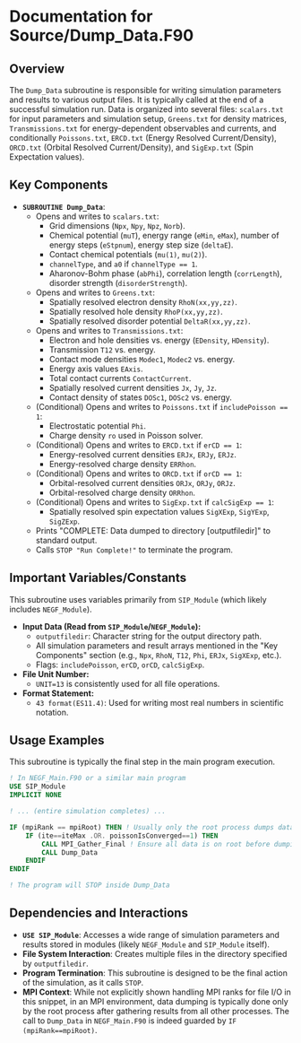 # Documentation for Source/Dump_Data.F90

## Overview

The `Dump_Data` subroutine is responsible for writing simulation parameters and results to various output files. It is typically called at the end of a successful simulation run. Data is organized into several files: `scalars.txt` for input parameters and simulation setup, `Greens.txt` for density matrices, `Transmissions.txt` for energy-dependent observables and currents, and conditionally `Poissons.txt`, `ERCD.txt` (Energy Resolved Current/Density), `ORCD.txt` (Orbital Resolved Current/Density), and `SigExp.txt` (Spin Expectation values).

## Key Components

- **`SUBROUTINE Dump_Data`**:
    - Opens and writes to `scalars.txt`:
        - Grid dimensions (`Npx`, `Npy`, `Npz`, `Norb`).
        - Chemical potential (`muT`), energy range (`eMin`, `eMax`), number of energy steps (`eStpnum`), energy step size (`deltaE`).
        - Contact chemical potentials (`mu(1)`, `mu(2)`).
        - `channelType`, and `a0` if `channelType == 1`.
        - Aharonov-Bohm phase (`abPhi`), correlation length (`corrLength`), disorder strength (`disorderStrength`).
    - Opens and writes to `Greens.txt`:
        - Spatially resolved electron density `RhoN(xx,yy,zz)`.
        - Spatially resolved hole density `RhoP(xx,yy,zz)`.
        - Spatially resolved disorder potential `DeltaR(xx,yy,zz)`.
    - Opens and writes to `Transmissions.txt`:
        - Electron and hole densities vs. energy (`EDensity`, `HDensity`).
        - Transmission `T12` vs. energy.
        - Contact mode densities `Modec1`, `Modec2` vs. energy.
        - Energy axis values `EAxis`.
        - Total contact currents `ContactCurrent`.
        - Spatially resolved current densities `Jx`, `Jy`, `Jz`.
        - Contact density of states `DOSc1`, `DOSc2` vs. energy.
    - (Conditional) Opens and writes to `Poissons.txt` if `includePoisson == 1`:
        - Electrostatic potential `Phi`.
        - Charge density `ro` used in Poisson solver.
    - (Conditional) Opens and writes to `ERCD.txt` if `erCD == 1`:
        - Energy-resolved current densities `ERJx`, `ERJy`, `ERJz`.
        - Energy-resolved charge density `ERRhon`.
    - (Conditional) Opens and writes to `ORCD.txt` if `orCD == 1`:
        - Orbital-resolved current densities `ORJx`, `ORJy`, `ORJz`.
        - Orbital-resolved charge density `ORRhon`.
    - (Conditional) Opens and writes to `SigExp.txt` if `calcSigExp == 1`:
        - Spatially resolved spin expectation values `SigXExp`, `SigYExp`, `SigZExp`.
    - Prints "COMPLETE: Data dumped to directory [outputfiledir]" to standard output.
    - Calls `STOP "Run Complete!"` to terminate the program.

## Important Variables/Constants

This subroutine uses variables primarily from `SIP_Module` (which likely includes `NEGF_Module`).
- **Input Data (Read from `SIP_Module`/`NEGF_Module`):**
    - `outputfiledir`: Character string for the output directory path.
    - All simulation parameters and result arrays mentioned in the "Key Components" section (e.g., `Npx`, `RhoN`, `T12`, `Phi`, `ERJx`, `SigXExp`, etc.).
    - Flags: `includePoisson`, `erCD`, `orCD`, `calcSigExp`.
- **File Unit Number:**
    - `UNIT=13` is consistently used for all file operations.
- **Format Statement:**
    - `43 format(ES11.4)`: Used for writing most real numbers in scientific notation.

## Usage Examples

This subroutine is typically the final step in the main program execution.

```fortran
! In NEGF_Main.F90 or a similar main program
USE SIP_Module
IMPLICIT NONE

! ... (entire simulation completes) ...

IF (mpiRank == mpiRoot) THEN ! Usually only the root process dumps data
    IF (ite==iteMax .OR. poissonIsConverged==1) THEN
        CALL MPI_Gather_Final ! Ensure all data is on root before dumping
        CALL Dump_Data
    ENDIF
ENDIF

! The program will STOP inside Dump_Data
```

## Dependencies and Interactions

- **`USE SIP_Module`**: Accesses a wide range of simulation parameters and results stored in modules (likely `NEGF_Module` and `SIP_Module` itself).
- **File System Interaction**: Creates multiple files in the directory specified by `outputfiledir`.
- **Program Termination**: This subroutine is designed to be the final action of the simulation, as it calls `STOP`.
- **MPI Context**: While not explicitly shown handling MPI ranks for file I/O in this snippet, in an MPI environment, data dumping is typically done only by the root process after gathering results from all other processes. The call to `Dump_Data` in `NEGF_Main.F90` is indeed guarded by `IF (mpiRank==mpiRoot)`.
